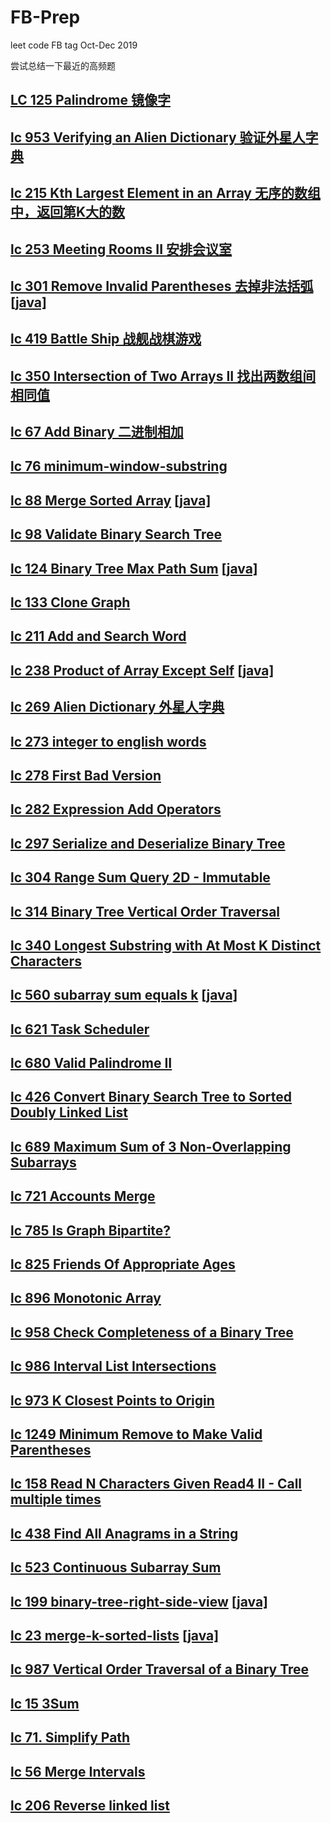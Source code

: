 # FB-Prep
leet code FB tag Oct-Dec 2019

尝试总结一下最近的高频题
## [LC 125 Palindrome 镜像字](https://github.com/azl397985856/leetcode/blob/master/problems/125.valid-palindrome.md)
## [lc 953 Verifying an Alien Dictionary 验证外星人字典](https://github.com/sam890306/FB-Prep/blob/master/lc-953.md)
## [lc 215 Kth Largest Element in an Array 无序的数组中，返回第K大的数](https://github.com/azl397985856/leetcode/blob/master/problems/215.kth-largest-element-in-an-array.md)
## [lc 253 Meeting Rooms II 安排会议室](https://github.com/sam890306/FB-Prep/blob/master/lc-253.md)
## [lc 301 Remove Invalid Parentheses 去掉非法括弧](https://github.com/azl397985856/leetcode/blob/master/problems/301.remove-invalid-parentheses.md) [[java]](https://github.com/sam890306/FB-Prep/blob/master/lc-301.md)
## [lc 419 Battle Ship 战舰战棋游戏](https://github.com/sam890306/FB-Prep/blob/master/lc%20419.md)
## [lc 350  Intersection of Two Arrays II 找出两数组间相同值](https://github.com/sam890306/FB-Prep/blob/master/lc-350.md)
## [lc 67 Add Binary 二进制相加](https://github.com/sam890306/FB-Prep/blob/master/lc-67.md)
## [lc 76 minimum-window-substring](https://github.com/sam890306/FB-Prep/blob/master/lc-76.md)
## [lc 88 Merge Sorted Array](https://github.com/azl397985856/leetcode/blob/master/problems/88.merge-sorted-array.md)  [[java]](https://github.com/sam890306/FB-Prep/blob/master/lc-88.md)
## [lc 98 Validate Binary Search Tree](https://github.com/azl397985856/leetcode/blob/master/problems/98.validate-binary-search-tree.md)
## [lc 124 Binary Tree Max Path Sum](https://github.com/azl397985856/leetcode/blob/master/problems/124.binary-tree-maximum-path-sum.md)     [[java]](https://github.com/sam890306/FB-Prep/blob/master/lc-124.md)
## [lc 133 Clone Graph](https://github.com/sam890306/FB-Prep/blob/master/lc-133.md)
## [lc 211 Add and Search Word](https://github.com/sam890306/FB-Prep/blob/master/lc-211.md)
## [lc 238 Product of Array Except Self](https://github.com/azl397985856/leetcode/blob/master/problems/238.product-of-array-except-self.md)  [[java]](https://github.com/sam890306/FB-Prep/blob/master/lc-238.md)
## [lc 269 Alien Dictionary 外星人字典](https://github.com/sam890306/FB-Prep/blob/master/lc-269.md)
## [lc 273 integer to english words](https://github.com/sam890306/FB-Prep/blob/master/lc-273.md)
## [lc 278 First Bad Version](https://github.com/sam890306/FB-Prep/blob/master/lc-278.md)
## [lc 282 Expression Add Operators](https://github.com/sam890306/FB-Prep/blob/master/lc-282.md)
## [lc 297 Serialize and Deserialize Binary Tree](https://github.com/sam890306/FB-Prep/blob/master/lc-297.md)
## [lc 304 Range Sum Query 2D - Immutable](https://github.com/sam890306/FB-Prep/blob/master/lc-304.md)
## [lc 314  Binary Tree Vertical Order Traversal](https://github.com/sam890306/FB-Prep/blob/master/lc-314.md)
## [lc 340 Longest Substring with At Most K Distinct Characters](https://github.com/sam890306/FB-Prep/blob/master/lc-340.md)
## [lc 560 subarray sum equals k](https://github.com/azl397985856/leetcode/blob/master/problems/560.subarray-sum-equals-k.md) [[java]](https://github.com/sam890306/FB-Prep/blob/master/lc-560.md)
## [lc 621  Task Scheduler](https://github.com/sam890306/FB-Prep/blob/master/lc-621.md) 
## [lc 680 Valid Palindrome II](https://github.com/sam890306/FB-Prep/blob/master/lc-680.md)
## [lc 426 Convert Binary Search Tree to Sorted Doubly Linked List](https://github.com/sam890306/FB-Prep/blob/master/lc-426.md)
## [lc 689 Maximum Sum of 3 Non-Overlapping Subarrays](https://github.com/sam890306/FB-Prep/blob/master/lc-689.md)
## [lc 721 Accounts Merge](https://github.com/sam890306/FB-Prep/blob/master/lc-721.md)
## [lc 785 Is Graph Bipartite?](https://github.com/sam890306/FB-Prep/blob/master/lc-785.md)
## [lc 825 Friends Of Appropriate Ages](https://github.com/sam890306/FB-Prep/blob/master/lc-825.md)
## [lc 896 Monotonic Array](https://github.com/sam890306/FB-Prep/blob/master/lc-896.md)
## [lc 958 Check Completeness of a Binary Tree](https://github.com/sam890306/FB-Prep/blob/master/lc-958.md)
## [lc 986 Interval List Intersections](https://github.com/sam890306/FB-Prep/blob/master/lc-986.md)
## [lc 973 K Closest Points to Origin](https://github.com/sam890306/FB-Prep/blob/master/lc-973.md)
## [lc 1249 Minimum Remove to Make Valid Parentheses](https://github.com/sam890306/FB-Prep/blob/master/lc-1249.md)
## [lc 158 Read N Characters Given Read4 II - Call multiple times](https://github.com/sam890306/FB-Prep/blob/master/lc-158.md)
## [lc 438 Find All Anagrams in a String](https://github.com/sam890306/FB-Prep/blob/master/lc-438.md)
## [lc 523  Continuous Subarray Sum](https://github.com/sam890306/FB-Prep/blob/master/lc-523.md)
## [lc 199 binary-tree-right-side-view](https://github.com/azl397985856/leetcode/blob/master/problems/199.binary-tree-right-side-view.md) [[java]](https://github.com/sam890306/FB-Prep/blob/master/lc-199.md)
## [lc 23 merge-k-sorted-lists](https://github.com/azl397985856/leetcode/blob/master/problems/23.merge-k-sorted-lists.md) [[java]](https://leetcode.wang/leetCode-23-Merge-k-Sorted-Lists.html)
## [lc 987 Vertical Order Traversal of a Binary Tree](https://github.com/sam890306/FB-Prep/blob/master/lc-987.md)
## [lc 15 3Sum](https://github.com/sam890306/FB-Prep/blob/master/lc-15.md)
## [lc 71. Simplify Path](https://github.com/sam890306/FB-Prep/blob/master/lc-71.md)
## [lc 56 Merge Intervals](https://github.com/sam890306/FB-Prep/blob/master/lc-56.md)
## [lc 206 Reverse linked list](https://github.com/sam890306/FB-Prep/blob/master/lc-206.md)






